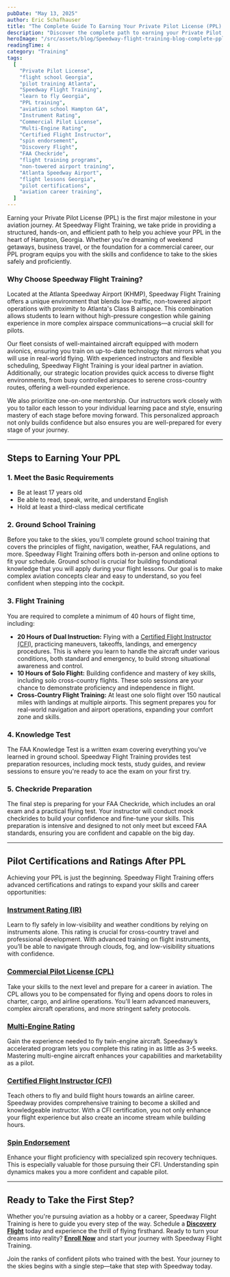 ```yaml
---
pubDate: "May 13, 2025"
author: Eric Schafhauser
title: "The Complete Guide To Earning Your Private Pilot License (PPL) At Speedway Flight Training"
description: "Discover the complete path to earning your Private Pilot License (PPL) at Speedway Flight Training in Hampton, Georgia. Learn about training requirements, flight hours, ground school, and the certifications that follow, including Instrument Rating, Commercial Pilot License, and more. Start your aviation journey with confidence and the support of experienced instructors. Enroll today!"
heroImage: "/src/assets/blog/Speedway-flight-training-blog-complete-ppl-guide.webp"
readingTime: 4
category: "Training"
tags:
  [
    "Private Pilot License",
    "flight school Georgia",
    "pilot training Atlanta",
    "Speedway Flight Training",
    "learn to fly Georgia",
    "PPL training",
    "aviation school Hampton GA",
    "Instrument Rating",
    "Commercial Pilot License",
    "Multi-Engine Rating",
    "Certified Flight Instructor",
    "spin endorsement",
    "Discovery Flight",
    "FAA Checkride",
    "flight training programs",
    "non-towered airport training",
    "Atlanta Speedway Airport",
    "flight lessons Georgia",
    "pilot certifications",
    "aviation career training",
  ]
---
```


Earning your Private Pilot License (PPL) is the first major milestone in your aviation journey. At Speedway Flight Training, we take pride in providing a structured, hands-on, and efficient path to help you achieve your PPL in the heart of Hampton, Georgia. Whether you're dreaming of weekend getaways, business travel, or the foundation for a commercial career, our PPL program equips you with the skills and confidence to take to the skies safely and proficiently.

### Why Choose Speedway Flight Training?

Located at the Atlanta Speedway Airport (KHMP), Speedway Flight Training offers a unique environment that blends low-traffic, non-towered airport operations with proximity to Atlanta's Class B airspace. This combination allows students to learn without high-pressure congestion while gaining experience in more complex airspace communications—a crucial skill for pilots.

Our fleet consists of well-maintained aircraft equipped with modern avionics, ensuring you train on up-to-date technology that mirrors what you will use in real-world flying. With experienced instructors and flexible scheduling, Speedway Flight Training is your ideal partner in aviation. Additionally, our strategic location provides quick access to diverse flight environments, from busy controlled airspaces to serene cross-country routes, offering a well-rounded experience.

We also prioritize one-on-one mentorship. Our instructors work closely with you to tailor each lesson to your individual learning pace and style, ensuring mastery of each stage before moving forward. This personalized approach not only builds confidence but also ensures you are well-prepared for every stage of your journey.

---

## Steps to Earning Your PPL

### 1. **Meet the Basic Requirements**

- Be at least 17 years old
- Be able to read, speak, write, and understand English
- Hold at least a third-class medical certificate

### 2. **Ground School Training**

Before you take to the skies, you’ll complete ground school training that covers the principles of flight, navigation, weather, FAA regulations, and more. Speedway Flight Training offers both in-person and online options to fit your schedule. Ground school is crucial for building foundational knowledge that you will apply during your flight lessons. Our goal is to make complex aviation concepts clear and easy to understand, so you feel confident when stepping into the cockpit.

### 3. **Flight Training**

You are required to complete a minimum of 40 hours of flight time, including:

- **20 Hours of Dual Instruction:** Flying with a [Certified Flight Instructor (CFI)](https://www.speedwayft.com/programs/certified-flight-instructor), practicing maneuvers, takeoffs, landings, and emergency procedures. This is where you learn to handle the aircraft under various conditions, both standard and emergency, to build strong situational awareness and control.
- **10 Hours of Solo Flight:** Building confidence and mastery of key skills, including solo cross-country flights. These solo sessions are your chance to demonstrate proficiency and independence in flight.
- **Cross-Country Flight Training:** At least one solo flight over 150 nautical miles with landings at multiple airports. This segment prepares you for real-world navigation and airport operations, expanding your comfort zone and skills.

### 4. **Knowledge Test**

The FAA Knowledge Test is a written exam covering everything you've learned in ground school. Speedway Flight Training provides test preparation resources, including mock tests, study guides, and review sessions to ensure you're ready to ace the exam on your first try.

### 5. **Checkride Preparation**

The final step is preparing for your FAA Checkride, which includes an oral exam and a practical flying test. Your instructor will conduct mock checkrides to build your confidence and fine-tune your skills. This preparation is intensive and designed to not only meet but exceed FAA standards, ensuring you are confident and capable on the big day.

---

## Pilot Certifications and Ratings After PPL

Achieving your PPL is just the beginning. Speedway Flight Training offers advanced certifications and ratings to expand your skills and career opportunities:

### [Instrument Rating (IR)](/programs/instrument-rating)

Learn to fly safely in low-visibility and weather conditions by relying on instruments alone. This rating is crucial for cross-country travel and professional development. With advanced training on flight instruments, you’ll be able to navigate through clouds, fog, and low-visibility situations with confidence.

### [Commercial Pilot License (CPL)](/programs/commercial-pilot)

Take your skills to the next level and prepare for a career in aviation. The CPL allows you to be compensated for flying and opens doors to roles in charter, cargo, and airline operations. You'll learn advanced maneuvers, complex aircraft operations, and more stringent safety protocols.

### [Multi-Engine Rating](/programs/multi-engine)

Gain the experience needed to fly twin-engine aircraft. Speedway’s accelerated program lets you complete this rating in as little as 3-5 weeks. Mastering multi-engine aircraft enhances your capabilities and marketability as a pilot.

### [Certified Flight Instructor (CFI)](/programs/certified-flight-instructor)

Teach others to fly and build flight hours towards an airline career. Speedway provides comprehensive training to become a skilled and knowledgeable instructor. With a CFI certification, you not only enhance your flight experience but also create an income stream while building hours.

### [Spin Endorsement](/programs/spin-endorsement)

Enhance your flight proficiency with specialized spin recovery techniques. This is especially valuable for those pursuing their CFI. Understanding spin dynamics makes you a more confident and capable pilot.

---

## Ready to Take the First Step?

Whether you're pursuing aviation as a hobby or a career, Speedway Flight Training is here to guide you every step of the way. Schedule a **[Discovery Flight](/discovery-flight)** today and experience the thrill of flying firsthand. Ready to turn your dreams into reality? **[Enroll Now](/enroll)** and start your journey with Speedway Flight Training.

Join the ranks of confident pilots who trained with the best. Your journey to the skies begins with a single step—take that step with Speedway today.
